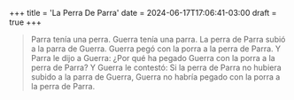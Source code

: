 +++
title = 'La Perra De Parra'
date = 2024-06-17T17:06:41-03:00
draft = true
+++

> Parra tenía una perra. Guerra tenía una parra. La perra de Parra subió a la parra de Guerra. Guerra pegó con la porra a la perra de Parra. Y Parra le dijo a Guerra: ¿Por qué ha pegado Guerra con la porra a la perra de Parra? Y Guerra le contestó: Si la perra de Parra no hubiera subido a la parra de Guerra, Guerra no habría pegado con la porra a la perra de Parra.

<!--more-->
